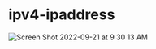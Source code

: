 # ipv4-ipaddress

![Screen Shot 2022-09-21 at 9 30 13 AM](https://user-images.githubusercontent.com/13231217/191532396-80cdb65a-7c58-4fc8-bbb9-0d779b6cd801.png)

